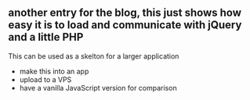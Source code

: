 ## another entry for the blog, this just shows how easy it is to load and communicate with jQuery and a little PHP

This can be used as a skelton for a larger application
* make this into an app
* upload to a VPS
* have a vanilla JavaScript version for comparison
